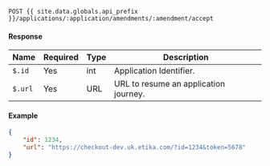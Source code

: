 ```
POST {{ site.data.globals.api_prefix }}/applications/:application/amendments/:amendment/accept
```

#### Response

Name | Required | Type | Description
--- | --- | --- | ---
`$.id` | Yes | int | Application Identifier.
`$.url` | Yes | URL | URL to resume an application journey.

#### Example
```json
{
    "id": 1234,
    "url": "https://checkout-dev.uk.etika.com/?id=1234&token=5678"
}
```
